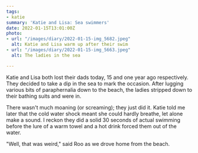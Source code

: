 ```yaml
---
tags:
- katie
summary: 'Katie and Lisa: Sea swimmers'
date: 2022-01-15T13:01:00Z
photo:
- url: "/images/diary/2022-01-15-img_5682.jpeg"
  alt: Katie and Lisa warm up after their swim
- url: "/images/diary/2022-01-15-img_5663.jpeg"
  alt: The ladies in the sea

---
```

Katie and Lisa both lost their dads today, 15 and one year ago respectively. They decided to take a dip in the sea to mark the occasion. After lugging various bits of paraphernalia down to the beach, the ladies stripped down to their bathing suits and were in. 

There wasn't much moaning (or screaming); they just did it. Katie told me later that the cold water shock meant she could hardly breathe, let alone make a sound. I reckon they did a solid 30 seconds of actual swimming before the lure of a warm towel and a hot drink forced them out of the water. 

"Well, that was weird," said Roo as we drove home from the beach.